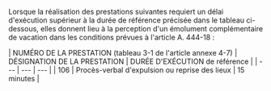 Lorsque la réalisation des prestations suivantes requiert un délai d'exécution supérieur à la durée de référence précisée dans le tableau ci-dessous, elles donnent lieu à la perception d'un émolument complémentaire de vacation dans les conditions prévues à l'article A. 444-18 :

| NUMÉRO DE LA PRESTATION
(tableau 3-1 de l'article annexe 4-7)  | DÉSIGNATION DE LA PRESTATION  | DURÉE D'EXÉCUTION
de référence  |
| --- | --- | --- |
| 106  | Procès-verbal d'expulsion ou reprise des lieux  | 15 minutes  |
